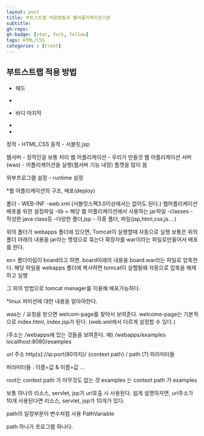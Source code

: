 ```yaml
---
layout: post
title: 부트스트랩 적용방법과 웹어플리케이션기본
subtitle: 
gh-repo: 
gh-badge: [star, fork, follow]
tags: HTML/CSS
categories : [Front]
---
```





## 부트스트랩 적용 방법
* 헤드
 - <link href="css/bootstrap.min.css" rel="stylesheet">


* 바디 마지막
 - <script src="https://ajax.googleapis.com/ajax/libs/jquery/1.11.2/jquery.min.js"></script>
- <script src="js/bootstrap.min.js"></script>




정적 -  HTML,CSS
동적 - 서블릿,jsp

웹서버 - 정적인걸 보통 처리
웹 어플리케이션 - 우리가 만들것 
웹 어플리케이션 서버(was) - 어플리케이션을 실행(웹서버 기능 내장)
톰캣을 많이 씀

외부프로그램 설정 - runtime 설정

*웹 어플리케이션의 구조, 배포(deploy)

폴더 - WEB-INF -web.xml (서블릿스펙3.0이상에서는 없어도 된다.)
                        웹어플리케이션 배포를 위한 설정파일
              -lib = 해당 웹 어플리케이션에서 사용하는 jar파일
              -classes - 작성한 java class등 
              -다양한 폴더,jsp 
    - 각종 폴더, 파일(jsp,html,css,js....)

위의 폴더가 webapps 폴더에 있으면, Tomcat이 실행할때 자동으로 실행
보통은 위의 폴더 아래의 내용을 jar라는 명령으로 묶는다 확장자를 war이라는 파일로만들어서 배포를 한다.

ex> 폴더이림이 board라고 하면. board아래의 내용을 board.war라는 파일로 압축한다.
해당 파일을 webapps 폴더에 복사하면 tomcat이 실핼될떄 자동으로 압축을 해제하고 실행

그 외의 방법으로 tomcat manager를 이용해 배포가능하다.

*linux 퍼미션에 대한 내용을 알아야한다.



was는 / 요청을 받으면 welcom-page를 찾아서 보여준다.
welcome-page는 기본적으로 index.html, index.jsp가 된다.
(web.xml에서 다르게 설정할 수 있다.)


/주소는 /webapps에 있는 것들을 보여준다.
예) /webapps/examples 
locallhost:8080/examples 


url 주소 
http[s]://ip:port(80까지)/ {context path} / path [?] 파라미터들 

파라미터들 : 이름=값 & 이름=값 ...

root는 context path 가 아무것도 없는 것 
examples 는 context path 가 examples

보통 하나의 리소스, servlet, jsp가 url호출 시 사용된다. 
쉽게 설명하자면, url주소가 10개 사용된다면 리소스, servlet, jsp가 10개가 있다.

path의 일정부분이 변수처럼 사용 PathVariable

path 하나가 프로그램 하나다.